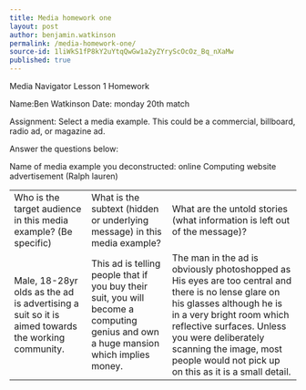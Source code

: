 ```yaml
---
title: Media homework one
layout: post
author: benjamin.watkinson
permalink: /media-homework-one/
source-id: 1liWkS1fP8kY2uYtqQwGw1a2yZYryScOcOz_Bq_nXaMw
published: true
---
```

Media Navigator Lesson 1 Homework

Name:Ben Watkinson       Date: monday 20th match 

Assignment: Select a media example. This could be a commercial, billboard, radio ad, or magazine ad. 

Answer the questions below:

Name of media example you deconstructed: online Computing website advertisement (Ralph lauren)

<table>
  <tr>
    <td>Who is the target audience in this media example? (Be specific)</td>
    <td>What is the subtext (hidden or underlying message) in this media example?</td>
    <td>What are the untold stories
(what information is left out of the message)?</td>
  </tr>
  <tr>
    <td>Male, 18-28yr olds as the ad is advertising a suit so it is aimed towards the working community. </td>
    <td>This ad is telling people that if you buy their suit, you will become a computing genius and own a huge mansion which implies money. </td>
    <td>The man in the ad is obviously photoshopped as 
His eyes are too central and there is no lense glare on his glasses although he is in a very bright room which reflective surfaces. Unless you were deliberately scanning the image, most people would not pick up on this as it is a small detail.</td>
  </tr>
</table>


